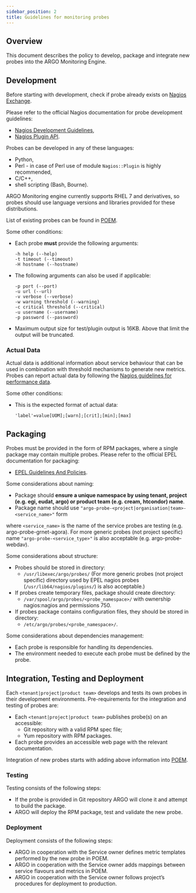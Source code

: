 ```yaml
---
sidebar_position: 2
title: Guidelines for monitoring probes
---
```


## Overview

This document describes the policy to develop, package and integrate new probes into the ARGO Monitoring Engine.

## Development

Before starting with development, check if probe already exists on [Nagios Exchange](https://exchange.nagios.org/).

Please refer to the official Nagios documentation for probe development guidelines:

* [Nagios Development Guidelines](https://nagios-plugins.org/doc/guidelines.html),
* [Nagios Plugin API](https://assets.nagios.com/downloads/nagioscore/docs/nagioscore/4/en/pluginapi.html).

Probes can be developed in any of these languages:

* Python,
* Perl - in case of Perl use of module `Nagios::Plugin` is highly recommended,
* C/C++,
* shell scripting (Bash, Bourne).

ARGO Monitoring engine currently supports RHEL 7 and derivatives, so probes should use language versions and libraries provided for these distributions.

List of existing probes can be found in [POEM](https://poem.argo.grnet.gr/ui/public_probes/).

Some other conditions:

* Each probe **must** provide the following arguments:

    ```
    -h help (--help)
    -t timeout (--timeout)
    -H hostname (--hostname)
    ```

* The following arguments can also be used if applicable:

    ```
    -p port (--port)
    -u url (--url)
    -v verbose (--verbose)
    -w warning threshold (--warning)
    -c critical threshold (--critical)
    -u username (--username)
    -p password (--password)
    ```

* Maximum output size for test/plugin output is 16KB. Above that limit the output will be truncated.

### Actual Data

Actual data is additional information about service behaviour that can be used in combination with threshold mechanisms to generate new metrics. Probes can report actual data by following the [Nagios guidelines for performance data](https://nagios-plugins.org/doc/guidelines.html#AEN200).

Some other conditions:

* This is the expected format of actual data:

    ```
    'label'=value[UOM];[warn];[crit];[min];[max]
    ```

## Packaging

Probes must be provided in the form of RPM packages, where a single package may contain multiple probes. Please refer to the official EPEL documentation for packaging:

* [EPEL Guidelines And Policies](http://fedoraproject.org/wiki/EPEL/GuidelinesAndPolicies).

Some considerations about naming:

* Package should **ensure a unique namespace by using tenant, project (e.g. egi, eudat, argo) or product team (e.g. cream, htcondor) name**.
* Package name should use 
`"argo-probe-<project|organisation|team>-<service_name>"` form

 where `<service_name>` is the name of the service probes are testing (e.g. argo-probe-grnet-agora). For more generic probes (not project specific) name `"argo-probe-<service_type>"` is also acceptable (e.g. argo-probe-webdav).

Some considerations about structure:

* Probes should be stored in directory:
    * `/usr/libexec/argo/probes/` (For more generic probes (not project specific) directory used by EPEL nagios probes (`/usr/lib64/nagios/plugins/`) is also acceptable.)
* If probes create temporary files, package should create directory:
    * `/var/spool/argo/probes/<probe_namespace>/` with ownership nagios:nagios and permissions 750.
* If probes package contains configuration files, they should be stored in directory:
    * `/etc/argo/probes/<probe_namespace>/`.

Some considerations about dependencies management:

* Each probe is responsible for handling its dependencies.
* The environment needed to execute each probe must be defined by the probe.

## Integration, Testing and Deployment

Each `<tenant|project|product team>` develops and tests its own probes in their development environments. Pre-requirements for the integration and testing of probes are:

* Each `<tenant|project|product team>` publishes probe(s) on an accessible:
    * Git repository with a valid RPM spec file;
    * Yum repository with RPM packages.
* Each probe provides an accessible web page with the relevant documentation.

Integration of new probes starts with adding above information into [POEM](http://argoeu.github.io/poem/v1/).

### Testing

Testing consists of the following steps:

* If the probe is provided in Git repository ARGO will clone it and attempt to build the package.
* ARGO will deploy the RPM package, test and validate the new probe.

### Deployment

Deployment consists of the following steps:

* ARGO in cooperation with the Service owner defines metric templates performed by the new probe in POEM.
* ARGO in cooperation with the Service owner adds mappings between service flavours and metrics in POEM.
* ARGO in cooperation with the Service owner follows project’s procedures for deployment to production.
